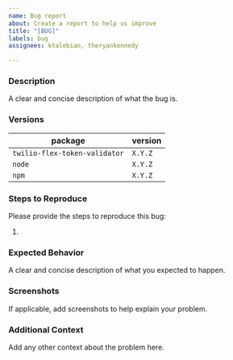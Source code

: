 ```yaml
---
name: Bug report
about: Create a report to help us improve
title: "[BUG]"
labels: bug
assignees: ktalebian, theryankennedy

---
```


### Description

A clear and concise description of what the bug is.

### Versions

| package                       | version |
| ------------------------------| ------- |
| `twilio-flex-token-validator` | `X.Y.Z` |
| `node`                        | `X.Y.Z` |
| `npm`                         | `X.Y.Z` |

### Steps to Reproduce

Please provide the steps to reproduce this bug:

1.

### Expected Behavior

A clear and concise description of what you expected to happen.

### Screenshots

If applicable, add screenshots to help explain your problem.

### Additional Context

Add any other context about the problem here.

